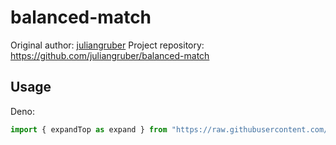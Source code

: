 # balanced-match

Original author: [juliangruber](https://github.com/juliangruber) Project
repository: https://github.com/juliangruber/balanced-match

## Usage

Deno:

```js
import { expandTop as expand } from "https://raw.githubusercontent.com/bit-bandit/esm-ified/main/brace-expansion/mod.js";
```
